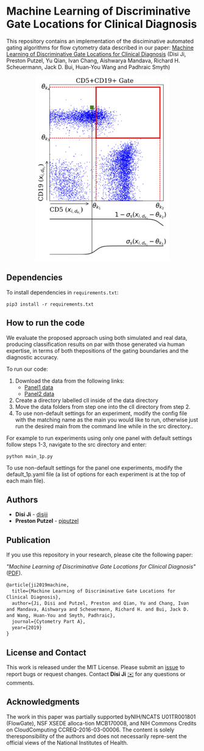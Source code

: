 # Machine Learning of Discriminative Gate Locations for Clinical Diagnosis

This repository contains an implementation of the disciminative automated gating algorithms for flow cytometry data described in our paper: 
[Machine Learning of Discriminative Gate Locations for Clinical Diagnosis](https://onlinelibrary.wiley.com/doi/full/10.1002/cyto.a.23906)
(Disi Ji, Preston Putzel, Yu Qian, Ivan Chang, Aishwarya Mandava, Richard H. Scheuermann, Jack D. Bui, Huan‐You Wang and Padhraic Smyth)

<!--<p align="center">-->
  <!--<img src="figures/gate_plots_with_best_params.png" width="700" title="hover text">-->
<!--</p>-->

<p align="center">
  <img src="figures/testing_notation_plot.png" width="350" title="hover text">
</p>

## Dependencies
To install dependencies in `requirements.txt`:
```
pip3 install -r requirements.txt
```


## How to run the code
We evaluate the proposed approach using both simulated and real data, 
producing classification results on par with those generated via human expertise, 
in terms of both thepositions of the gating boundaries and the diagnostic accuracy.

To run our code:

1. Download the data from the following links:
    * [Panel1 data](https://flowrepository.org/id/FR-FCM-Z27S)
    * [Panel2 data](https://flowrepository.org/id/FR-FCM-Z27T)
2. Create a directory labelled cll inside of the data directory
3. Move the data folders from step one into the cll directory from step 2.
4. To use non-default settings for an experiment, modify the config file with the matching name as the main you would like to run, otherwise just run the desired main from the command line while in the src directory..


For example to run experiments using only one panel with default settings follow steps 1-3, navigate to the src directory and enter:

```
python main_1p.py
```

To use non-default settings for the panel one experiments, modify the default_1p.yaml file (a list of options for each experiment is at the top of each main file).

## Authors

* **Disi Ji**  - [disiji](https://github.com/disiji)
* **Preston Putzel** -
[pjputzel](https://github.com/pjputzel)


## Publication
If you use this repository in your research, please cite the following paper:

_"Machine Learning of Discriminative Gate Locations for Clinical Diagnosis"_ ([PDF](https://onlinelibrary.wiley.com/doi/epdf/10.1002/cyto.a.23906)).

    @article{ji2019machine,
      title={Machine Learning of Discriminative Gate Locations for Clinical Diagnosis},
      author={Ji, Disi and Putzel, Preston and Qian, Yu and Chang, Ivan and Mandava, Aishwarya and Scheuermann, Richard H. and Bui, Jack D. and Wang, Huan‐You and Smyth, Padhraic},
      journal={Cytometry Part A},
      year={2019}
    }

## License and Contact

This work is released under the MIT License.
Please submit an [issue](https://github.com/disiji/fc_differentiable/issues/new) to report bugs or request changes. 
Contact **Disi Ji** [:envelope:](mailto:disij@uci.edu) for any questions or comments. 


## Acknowledgments
The work in this paper was partially supported byNIH/NCATS U01TR001801 (FlowGate), NSF XSEDE alloca-tion MCB170008, and NIH Commons Credits on CloudComputing CCREQ-2016-03-00006. The content is solely theresponsibility of the authors and does not necessarily repre-sent the official views of the National Institutes of Health.
